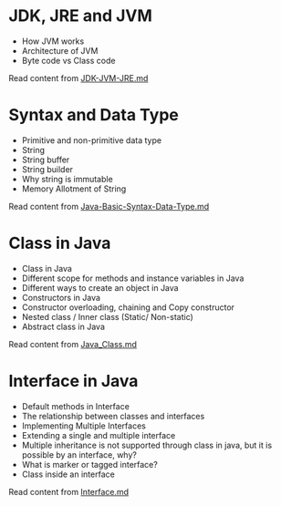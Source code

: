 # JDK, JRE and JVM
- How JVM works
- Architecture of JVM
- Byte code vs Class code

Read content from [JDK-JVM-JRE.md](Notes/JDK-JVM-JRE.md)

# Syntax and Data Type
- Primitive and non-primitive data type
- String
- String buffer
- String builder
- Why string is immutable
- Memory Allotment of String

Read content from [Java-Basic-Syntax-Data-Type.md](Notes/Java-Basic-Syntax-Data-Type.md)

# Class in Java
- Class in Java
- Different scope for methods and instance variables in Java
- Different ways to create an object in Java
- Constructors in Java
- Constructor overloading, chaining and Copy constructor
- Nested class / Inner class (Static/ Non-static)
- Abstract class in Java

Read content from [Java_Class.md](Notes/Java_Class.md)

# Interface in Java
- Default methods in Interface
- The relationship between classes and interfaces
- Implementing Multiple Interfaces
- Extending a single and multiple interface
- Multiple inheritance is not supported through class in java, but it is possible by an interface, why?
- What is marker or tagged interface?
- Class inside an interface

Read content from [Interface.md](Notes/Interface.md)

